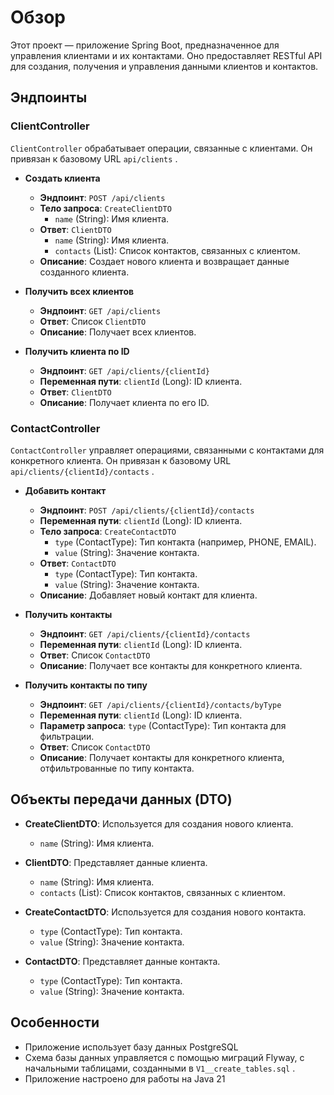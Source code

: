 # Обзор

Этот проект — приложение Spring Boot, предназначенное для управления клиентами и их контактами. Оно предоставляет RESTful API для создания, получения и управления данными клиентов и контактов.

## Эндпоинты

### ClientController

 `ClientController`  обрабатывает операции, связанные с клиентами. Он привязан к базовому URL  `api/clients` .

- **Создать клиента**

  - **Эндпоинт**:  `POST /api/clients` 
  - **Тело запроса**:  `CreateClientDTO` 
    -  `name`  (String): Имя клиента.
  - **Ответ**:  `ClientDTO` 
    -  `name`  (String): Имя клиента.
    -  `contacts`  (List<ContactDTO>): Список контактов, связанных с клиентом.
  - **Описание**: Создает нового клиента и возвращает данные созданного клиента.

- **Получить всех клиентов**

  - **Эндпоинт**:  `GET /api/clients` 
  - **Ответ**: Список  `ClientDTO` 
  - **Описание**: Получает всех клиентов.

- **Получить клиента по ID**

  - **Эндпоинт**:  `GET /api/clients/{clientId}` 
  - **Переменная пути**:  `clientId`  (Long): ID клиента.
  - **Ответ**:  `ClientDTO` 
  - **Описание**: Получает клиента по его ID.

### ContactController

 `ContactController`  управляет операциями, связанными с контактами для конкретного клиента. Он привязан к базовому URL  `api/clients/{clientId}/contacts` .

- **Добавить контакт**

  - **Эндпоинт**:  `POST /api/clients/{clientId}/contacts` 
  - **Переменная пути**:  `clientId`  (Long): ID клиента.
  - **Тело запроса**:  `CreateContactDTO` 
    -  `type`  (ContactType): Тип контакта (например, PHONE, EMAIL).
    -  `value`  (String): Значение контакта.
  - **Ответ**:  `ContactDTO` 
    -  `type`  (ContactType): Тип контакта.
    -  `value`  (String): Значение контакта.
  - **Описание**: Добавляет новый контакт для клиента.

- **Получить контакты**

  - **Эндпоинт**:  `GET /api/clients/{clientId}/contacts` 
  - **Переменная пути**:  `clientId`  (Long): ID клиента.
  - **Ответ**: Список  `ContactDTO` 
  - **Описание**: Получает все контакты для конкретного клиента.

- **Получить контакты по типу**

  - **Эндпоинт**:  `GET /api/clients/{clientId}/contacts/byType` 
  - **Переменная пути**:  `clientId`  (Long): ID клиента.
  - **Параметр запроса**:  `type`  (ContactType): Тип контакта для фильтрации.
  - **Ответ**: Список  `ContactDTO` 
  - **Описание**: Получает контакты для конкретного клиента, отфильтрованные по типу контакта.

## Объекты передачи данных (DTO)

- **CreateClientDTO**: Используется для создания нового клиента.
  -  `name`  (String): Имя клиента.

- **ClientDTO**: Представляет данные клиента.
  -  `name`  (String): Имя клиента.
  -  `contacts`  (List<ContactDTO>): Список контактов, связанных с клиентом.

- **CreateContactDTO**: Используется для создания нового контакта.
  -  `type`  (ContactType): Тип контакта.
  -  `value`  (String): Значение контакта.

- **ContactDTO**: Представляет данные контакта.
  -  `type`  (ContactType): Тип контакта.
  -  `value`  (String): Значение контакта.

## Особенности

- Приложение использует базу данных PostgreSQL
- Схема базы данных управляется с помощью миграций Flyway, с начальными таблицами, созданными в  `V1__create_tables.sql` .
- Приложение настроено для работы на Java 21
